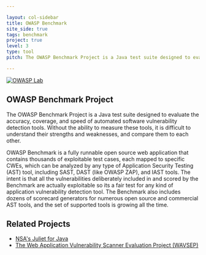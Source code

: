 ```yaml
---

layout: col-sidebar
title: OWASP Benchmark
site_side: true
tags: benchmark
project: true
level: 3
type: tool
pitch: The OWASP Benchmark Project is a Java test suite designed to evaluate the accuracy, coverage, and speed of automated software vulnerability detection tools.

---
```

<!-- rebuild 40 -->

[![OWASP Lab](https://img.shields.io/badge/owasp-lab%20project-yellow)](https://www2.owasp.org/projects#div-lab)

## OWASP Benchmark Project

The OWASP Benchmark Project is a Java test suite designed to evaluate the accuracy, coverage, and speed of automated software vulnerability detection tools. Without the ability to measure these tools, it is difficult to understand their strengths and weaknesses, and compare them to each other.

OWASP Benchmark is a fully runnable open source web application that contains thousands of exploitable test cases, each mapped to specific CWEs, which can be analyzed by any type of Application Security Testing (AST) tool, including SAST, DAST (like OWASP ZAP), and IAST tools. The intent is that all the vulnerabilities deliberately included in and scored by the Benchmark are actually exploitable so its a fair test for any kind of application vulnerability detection tool. The Benchmark also includes dozens of scorecard generators for numerous open source and commercial AST tools, and the set of supported tools is growing all the time.

## Related Projects
* [NSA's Juliet for Java](http://samate.nist.gov/SARD/testsuite.php)
* [The Web Application Vulnerability Scanner Evaluation Project (WAVSEP)](http://sectoolmarket.com/)
